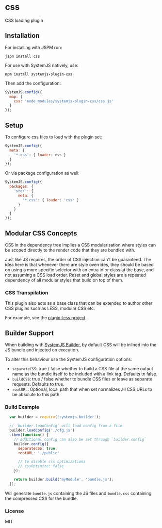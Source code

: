 css
===

CSS loading plugin

Installation
---

For installing with JSPM run:

```
jspm install css
```

For use with SystemJS natively, use:

```
npm install systemjs-plugin-css
```

Then add the configuration:

```javascript
SystemJS.config({
  map: {
    css: 'node_modules/systemjs-plugin-css/css.js'
  }
});
```

Setup
---

To configure css files to load with the plugin set:

```javascript
SystemJS.config({
  meta: {
    '*.css': { loader: css }
  }
});
```

Or via package configuration as well:

```javascript
SystemJS.config({
  packages: {
    'src/': {
      meta: {
        '*.css': { loader: 'css' }
      }
    }
  }
});
```

Modular CSS Concepts
---

CSS in the dependency tree implies a CSS modularisation where styles can be scoped directly to the render code that they are bundled with.

Just like JS requires, the order of CSS injection can't be guaranteed. The idea here is that whenever there are style overrides, they should be based on using a more specific selector with an extra id or class at the base, and not assuming a CSS load order. Reset and global styles are a repeated dependency of all modular styles that build on top of them.

### CSS Transpilation

This plugin also acts as a base class that can be extended to author other CSS plugins such as LESS, modular CSS etc.

For example, see the [plugin-less project](http://github.com/systemjs/plugin-less).

Builder Support
---

When building with [SystemJS Builder](https://github.com/systemjs/builder), by default CSS will be inlined into the JS bundle and injected on execution.

To alter this behaviour use the SystemJS configuration options:

* `separateCSS`: true / false whether to build a CSS file at the same output name as the bundle itself to be included with a link tag. Defaults to false.
* `buildCSS`: true / false whether to bundle CSS files or leave as separate requests. Defaults to true.
* `rootURL`: Optional, local path that when set normalizes all CSS URLs to be absolute to this path.

### Build Example

```javascript
  var builder = require('systemjs-builder');

  // `builder.loadConfig` will load config from a file
  builder.loadConfig('./cfg.js')
  .then(function() {
    // additional config can also be set through `builder.config`
    builder.config({
      separateCSS: true,
      rootURL: './public'

      // to disable css optimizations
      // cssOptimize: false
    });

    return builder.build('myModule', 'bundle.js');
  });
```

Will generate `bundle.js` containing the JS files and `bundle.css` containing the compressed CSS for the bundle.

### License

MIT
